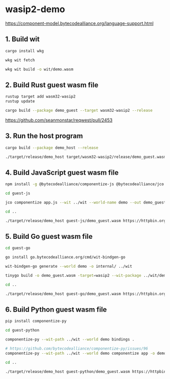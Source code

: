# wasip2-demo

https://component-model.bytecodealliance.org/language-support.html

## 1. Build wit

```sh
cargo install wkg

wkg wit fetch

wkg wit build -o wit/demo.wasm
```

## 2. Build Rust guest wasm file

```sh
rustup target add wasm32-wasip2
rustup update

cargo build --package demo_guest --target wasm32-wasip2 --release
```

https://github.com/seanmonstar/reqwest/pull/2453

## 3. Run the host program

```sh
cargo build --package demo_host --release

./target/release/demo_host target/wasm32-wasip2/release/demo_guest.wasm https://httpbin.org/uuid
```

## 4. Build JavaScript guest wasm file

```sh
npm install -g @bytecodealliance/componentize-js @bytecodealliance/jco

cd guest-js

jco componentize app.js --wit ../wit --world-name demo --out demo_guest.wasm

cd ..

./target/release/demo_host guest-js/demo_guest.wasm https://httpbin.org/uuid
```

## 5. Build Go guest wasm file

```sh
cd guest-go

go install go.bytecodealliance.org/cmd/wit-bindgen-go

wit-bindgen-go generate --world demo -o internal/ ../wit

tinygo build -o demo_guest.wasm -target=wasip2 --wit-package ../wit/demo.wasm --wit-world demo app.go

cd ..

./target/release/demo_host guest-go/demo_guest.wasm https://httpbin.org/uuid
```

## 6. Build Python guest wasm file

```sh
pip install componentize-py

cd guest-python

componentize-py --wit-path ../wit --world demo bindings .

# https://github.com/bytecodealliance/componentize-py/issues/96
componentize-py --wit-path ../wit --world demo componentize app -o demo_guest.wasm

cd ..

./target/release/demo_host guest-python/demo_guest.wasm https://httpbin.org/uuid
```
